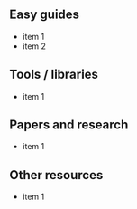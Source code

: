 ```table-of-contents
```
## Easy guides
- item 1
- item 2

## Tools / libraries 
- item 1

## Papers and research
- item 1


## Other resources 
- item 1